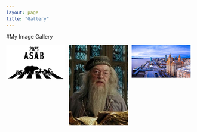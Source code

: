 ```yaml
---
layout: page
title: "Gallery"
---
```


#My Image Gallery

<div style="display: flex; flex-wrap: wrap; gap: 10px;">
  <div style="width: calc(33.33% - 10px);">
    <img src=" assets/img/ASABLogo1" alt="Image 1" style="width: 100%; height: auto;">
  </div>
  <div style="width: calc(33.33% - 10px);">
    <img src=" assets/img/Dumbledore_-_Prisoner_of_Azkaban.jpg " alt="Image 2" style="width: 100%; height: auto;">
  </div>
  <div style="width: calc(33.33% - 10px);">
    <img src=" assets/img/liverpoolcity.jpg " alt="Image 3" style="width: 100%; height: auto;">
  </div>
  <!-- Add more images here as needed -->
</div>
